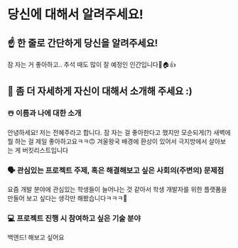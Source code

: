 # 당신에 대해서 알려주세요!


## ☝️ 한 줄로 간단하게 당신을 알려주세요!
잠 자는 거 좋아하고.. 추석 때도 많이 잘 예정인 인간입니다&#127771;&#127968;&#128077;	

## 🙌 좀 더 자세하게 자신이 대해서 소개해 주세요 :)

### ☃️ 이름과 나에 대한 소개

안녕하세요! 저는 전혜주라고 합니다. 잠 자는 걸 좋아한다고 했지만 모순되게(?) 새벽에 뭘 하는 걸 제일 좋아하고요ㅋㅋ&#128579; 
겨울왕국 배경에 환상이 있어서 극지방에서 살아보는 게 버킷리스트입니다

### 🗣 관심있는 프로젝트 주제, 혹은 해결해보고 싶은 사회의(주변의) 문제점
요즘 개발 분야에 관심있는 학생들이 늘어나는 것 같아서 학생 개발자를 위한 플랫폼을 만들어 보고 싶다는 생각만 해봤습니다ㅋㅋㅋ&#128064;

### 💻 프로젝트 진행 시 참여하고 싶은 기술 분야
백엔드! 해보고 싶어요